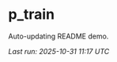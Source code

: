 # p_train

Auto-updating README demo.

<!--START_SECTION:status-->
_Last run: 2025-10-31 11:17 UTC_
<!--END_SECTION:status-->
























































































































































































































































































































































































































































































































































































































































































































































































































































































































































































































































































































































































































































































































































































































































































































































































































































































